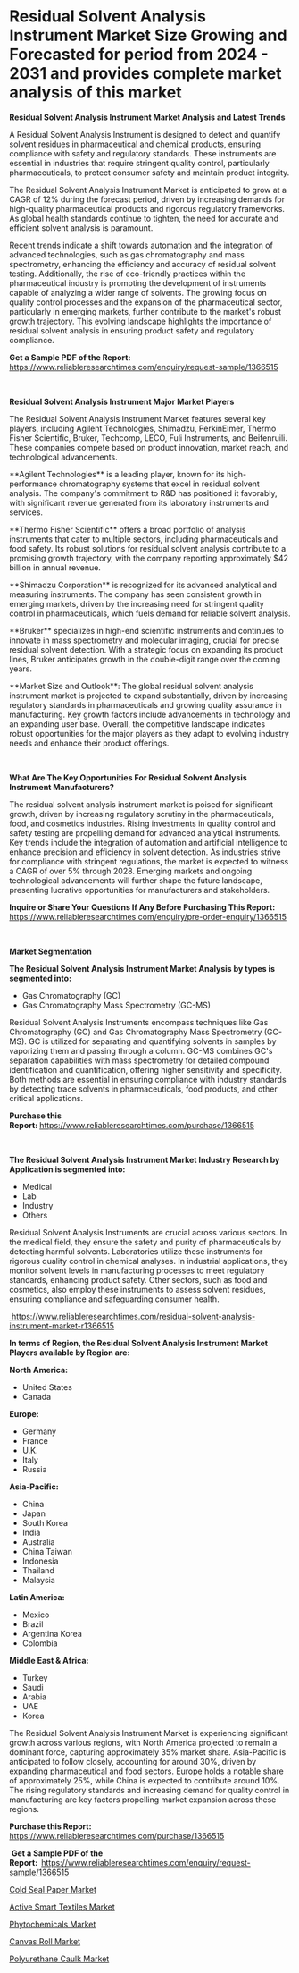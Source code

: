 <p><h1>Residual Solvent Analysis Instrument Market Size Growing and Forecasted for period from 2024 - 2031 and provides complete market analysis of this market</h1></p><p><strong>Residual Solvent Analysis Instrument Market Analysis and Latest Trends</strong></p>
<p><p>A Residual Solvent Analysis Instrument is designed to detect and quantify solvent residues in pharmaceutical and chemical products, ensuring compliance with safety and regulatory standards. These instruments are essential in industries that require stringent quality control, particularly pharmaceuticals, to protect consumer safety and maintain product integrity. </p><p>The Residual Solvent Analysis Instrument Market is anticipated to grow at a CAGR of 12% during the forecast period, driven by increasing demands for high-quality pharmaceutical products and rigorous regulatory frameworks. As global health standards continue to tighten, the need for accurate and efficient solvent analysis is paramount. </p><p>Recent trends indicate a shift towards automation and the integration of advanced technologies, such as gas chromatography and mass spectrometry, enhancing the efficiency and accuracy of residual solvent testing. Additionally, the rise of eco-friendly practices within the pharmaceutical industry is prompting the development of instruments capable of analyzing a wider range of solvents. The growing focus on quality control processes and the expansion of the pharmaceutical sector, particularly in emerging markets, further contribute to the market's robust growth trajectory. This evolving landscape highlights the importance of residual solvent analysis in ensuring product safety and regulatory compliance.</p></p>
<p><strong>Get a Sample PDF of the Report:&nbsp;</strong> <a href="https://www.reliableresearchtimes.com/enquiry/request-sample/1366515?utm_campaign=1735&utm_medium=2&utm_source=Github&utm_content=ia&utm_term=29102024&utm_id=residual-solvent-analysis-instrument">https://www.reliableresearchtimes.com/enquiry/request-sample/1366515</a></p>
<p>&nbsp;</p>
<p><strong>Residual Solvent Analysis Instrument Major Market Players</strong></p>
<p><p>The Residual Solvent Analysis Instrument Market features several key players, including Agilent Technologies, Shimadzu, PerkinElmer, Thermo Fisher Scientific, Bruker, Techcomp, LECO, Fuli Instruments, and Beifenruili. These companies compete based on product innovation, market reach, and technological advancements.</p><p>**Agilent Technologies** is a leading player, known for its high-performance chromatography systems that excel in residual solvent analysis. The company's commitment to R&D has positioned it favorably, with significant revenue generated from its laboratory instruments and services.</p><p>**Thermo Fisher Scientific** offers a broad portfolio of analysis instruments that cater to multiple sectors, including pharmaceuticals and food safety. Its robust solutions for residual solvent analysis contribute to a promising growth trajectory, with the company reporting approximately $42 billion in annual revenue.</p><p>**Shimadzu Corporation** is recognized for its advanced analytical and measuring instruments. The company has seen consistent growth in emerging markets, driven by the increasing need for stringent quality control in pharmaceuticals, which fuels demand for reliable solvent analysis.</p><p>**Bruker** specializes in high-end scientific instruments and continues to innovate in mass spectrometry and molecular imaging, crucial for precise residual solvent detection. With a strategic focus on expanding its product lines, Bruker anticipates growth in the double-digit range over the coming years.</p><p>**Market Size and Outlook**: The global residual solvent analysis instrument market is projected to expand substantially, driven by increasing regulatory standards in pharmaceuticals and growing quality assurance in manufacturing. Key growth factors include advancements in technology and an expanding user base. Overall, the competitive landscape indicates robust opportunities for the major players as they adapt to evolving industry needs and enhance their product offerings.</p></p>
<p>&nbsp;</p>
<p><strong>What Are The Key Opportunities For Residual Solvent Analysis Instrument Manufacturers?</strong></p>
<p><p>The residual solvent analysis instrument market is poised for significant growth, driven by increasing regulatory scrutiny in the pharmaceuticals, food, and cosmetics industries. Rising investments in quality control and safety testing are propelling demand for advanced analytical instruments. Key trends include the integration of automation and artificial intelligence to enhance precision and efficiency in solvent detection. As industries strive for compliance with stringent regulations, the market is expected to witness a CAGR of over 5% through 2028. Emerging markets and ongoing technological advancements will further shape the future landscape, presenting lucrative opportunities for manufacturers and stakeholders.</p></p>
<p><strong>Inquire or Share Your Questions If Any Before Purchasing This Report:</strong> <a href="https://www.reliableresearchtimes.com/enquiry/pre-order-enquiry/1366515?utm_campaign=1735&utm_medium=2&utm_source=Github&utm_content=ia&utm_term=29102024&utm_id=residual-solvent-analysis-instrument">https://www.reliableresearchtimes.com/enquiry/pre-order-enquiry/1366515</a></p>
<p>&nbsp;</p>
<p><strong>Market Segmentation</strong></p>
<p><strong>The Residual Solvent Analysis Instrument Market Analysis by types is segmented into:</strong></p>
<p><ul><li>Gas Chromatography (GC)</li><li>Gas Chromatography Mass Spectrometry (GC-MS)</li></ul></p>
<p><p>Residual Solvent Analysis Instruments encompass techniques like Gas Chromatography (GC) and Gas Chromatography Mass Spectrometry (GC-MS). GC is utilized for separating and quantifying solvents in samples by vaporizing them and passing through a column. GC-MS combines GC's separation capabilities with mass spectrometry for detailed compound identification and quantification, offering higher sensitivity and specificity. Both methods are essential in ensuring compliance with industry standards by detecting trace solvents in pharmaceuticals, food products, and other critical applications.</p></p>
<p><strong>Purchase this Report:&nbsp;</strong><a href="https://www.reliableresearchtimes.com/purchase/1366515?utm_campaign=1735&utm_medium=2&utm_source=Github&utm_content=ia&utm_term=29102024&utm_id=residual-solvent-analysis-instrument">https://www.reliableresearchtimes.com/purchase/1366515</a></p>
<p>&nbsp;</p>
<p><strong>The Residual Solvent Analysis Instrument Market Industry Research by Application is segmented into:</strong></p>
<p><ul><li>Medical</li><li>Lab</li><li>Industry</li><li>Others</li></ul></p>
<p><p>Residual Solvent Analysis Instruments are crucial across various sectors. In the medical field, they ensure the safety and purity of pharmaceuticals by detecting harmful solvents. Laboratories utilize these instruments for rigorous quality control in chemical analyses. In industrial applications, they monitor solvent levels in manufacturing processes to meet regulatory standards, enhancing product safety. Other sectors, such as food and cosmetics, also employ these instruments to assess solvent residues, ensuring compliance and safeguarding consumer health.</p></p>
<p><a href="https://www.reliableresearchtimes.com/residual-solvent-analysis-instrument-market-r1366515?utm_campaign=1735&utm_medium=2&utm_source=Github&utm_content=ia&utm_term=29102024&utm_id=residual-solvent-analysis-instrument">&nbsp;https://www.reliableresearchtimes.com/residual-solvent-analysis-instrument-market-r1366515</a></p>
<p><strong>In terms of Region, the Residual Solvent Analysis Instrument Market Players available by Region are:</strong></p>
<p>
    <p> <strong> North America: </strong>
        <ul>
            <li>United States</li>
            <li>Canada</li>
        </ul>
        </p> 
    <p> <strong> Europe: </strong>
        <ul>
            <li>Germany</li>
            <li>France</li>
            <li>U.K.</li>
            <li>Italy</li>
            <li>Russia</li>
        </ul>
        </p> 
    <p> <strong> Asia-Pacific: </strong>
        <ul>
            <li>China</li>
            <li>Japan</li>
            <li>South Korea</li>
            <li>India</li>
            <li>Australia</li>
            <li>China Taiwan</li>
            <li>Indonesia</li>
            <li>Thailand</li>
            <li>Malaysia</li>
        </ul>
        </p> 
    <p> <strong> Latin America: </strong>
        <ul>
            <li>Mexico</li>
            <li>Brazil</li>
            <li>Argentina Korea</li>
            <li>Colombia</li>
        </ul>
        </p> 
    <p> <strong> Middle East & Africa: </strong>
        <ul>
            <li>Turkey</li>
            <li>Saudi</li>
            <li>Arabia</li>
            <li>UAE</li>
            <li>Korea</li>
        </ul>
    </p>
    </p>
<p><p>The Residual Solvent Analysis Instrument Market is experiencing significant growth across various regions, with North America projected to remain a dominant force, capturing approximately 35% market share. Asia-Pacific is anticipated to follow closely, accounting for around 30%, driven by expanding pharmaceutical and food sectors. Europe holds a notable share of approximately 25%, while China is expected to contribute around 10%. The rising regulatory standards and increasing demand for quality control in manufacturing are key factors propelling market expansion across these regions.</p></p>
<p><strong>Purchase this Report: </strong><a href="https://www.reliableresearchtimes.com/purchase/1366515?utm_campaign=1735&utm_medium=2&utm_source=Github&utm_content=ia&utm_term=29102024&utm_id=residual-solvent-analysis-instrument">https://www.reliableresearchtimes.com/purchase/1366515</a></p>
<p>&nbsp;<strong>Get a Sample PDF of the Report:&nbsp;&nbsp;</strong><a href="https://www.reliableresearchtimes.com/enquiry/request-sample/1366515?utm_campaign=1735&utm_medium=2&utm_source=Github&utm_content=ia&utm_term=29102024&utm_id=residual-solvent-analysis-instrument">https://www.reliableresearchtimes.com/enquiry/request-sample/1366515</a></p>
<p><strong></strong></p>
<p><p><a href="https://www.linkedin.com/pulse/global-cold-seal-paper-market-pulse-trends-growth-analysis-tgnle?utm_campaign=1735&utm_medium=2&utm_source=Github&utm_content=ia&utm_term=29102024&utm_id=residual-solvent-analysis-instrument">Cold Seal Paper Market</a></p><p><a href="https://www.linkedin.com/pulse/active-smart-textiles-market-dynamics-application-types-poaqe?utm_campaign=1735&utm_medium=2&utm_source=Github&utm_content=ia&utm_term=29102024&utm_id=residual-solvent-analysis-instrument">Active Smart Textiles Market</a></p><p><a href="https://www.linkedin.com/pulse/phytochemicals-sector-surge-84-growth-roadmap-2031-suppositions-6z0se?utm_campaign=1735&utm_medium=2&utm_source=Github&utm_content=ia&utm_term=29102024&utm_id=residual-solvent-analysis-instrument">Phytochemicals Market</a></p><p><a href="https://www.linkedin.com/pulse/canvas-roll-market-revolution-size-share-emerging-trends-szrwe?utm_campaign=1735&utm_medium=2&utm_source=Github&utm_content=ia&utm_term=29102024&utm_id=residual-solvent-analysis-instrument">Canvas Roll Market</a></p><p><a href="https://www.linkedin.com/pulse/exploring-polyurethane-caulk-market-dynamics-global-imfae?utm_campaign=1735&utm_medium=2&utm_source=Github&utm_content=ia&utm_term=29102024&utm_id=residual-solvent-analysis-instrument">Polyurethane Caulk Market</a></p></p>